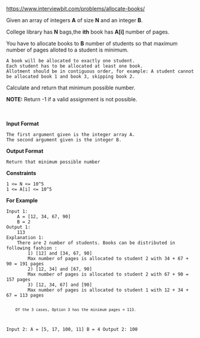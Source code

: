 https://www.interviewbit.com/problems/allocate-books/

<div class="p-html-content p-statement"><div class="p-html-content__container"><p>Given an array of integers <strong>A</strong> of size <strong>N</strong> and an integer <strong>B</strong>.</p>

<p>College library has <strong>N</strong> bags,the <strong>ith</strong> book has <strong>A[i]</strong> number of pages.</p>

<p>You have to allocate books to <strong>B</strong> number of students so that maximum number of pages alloted to a student is minimum.</p>

<div class="highlighter-rouge"><pre class="highlight"><code>A book will be allocated to exactly one student.
Each student has to be allocated at least one book.
Allotment should be in contiguous order, for example: A student cannot be allocated book 1 and book 3, skipping book 2.
</code></pre>
</div>

<p>Calculate and return that minimum possible number.</p>

<p><strong>NOTE:</strong> Return -1 if a valid assignment is not possible.</p>

<p><br><br>
<strong>Input Format</strong></p>

<div class="highlighter-rouge"><pre class="highlight"><code>The first argument given is the integer array A.
The second argument given is the integer B.
</code></pre>
</div>

<p><strong>Output Format</strong></p>

<div class="highlighter-rouge"><pre class="highlight"><code>Return that minimum possible number
</code></pre>
</div>

<p><strong>Constraints</strong></p>

<div class="highlighter-rouge"><pre class="highlight"><code>1 &lt;= N &lt;= 10^5
1 &lt;= A[i] &lt;= 10^5
</code></pre>
</div>

<p><strong>For Example</strong></p>

<div class="highlighter-rouge"><pre class="highlight"><code>Input 1:
    A = [12, 34, 67, 90]
    B = 2
Output 1:
    113
Explanation 1:
    There are 2 number of students. Books can be distributed in following fashion : 
        1) [12] and [34, 67, 90]
        Max number of pages is allocated to student 2 with 34 + 67 + 90 = 191 pages
        2) [12, 34] and [67, 90]
        Max number of pages is allocated to student 2 with 67 + 90 = 157 pages 
        3) [12, 34, 67] and [90]
        Max number of pages is allocated to student 1 with 12 + 34 + 67 = 113 pages

        Of the 3 cases, Option 3 has the minimum pages = 113.

Input 2:
    A = [5, 17, 100, 11]
    B = 4
Output 2:
    100
</code></pre>
</div>

</div></div>
